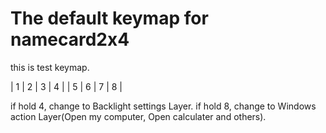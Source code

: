 # The default keymap for namecard2x4

this is test keymap.

| 1 | 2 | 3 | 4 |
| 5 | 6 | 7 | 8 |

if hold 4, change to Backlight settings Layer.
if hold 8, change to Windows action Layer(Open my computer, Open calculater and others).
